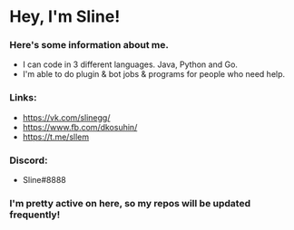 # Hey, I'm Sline!

### Here's some information about me.

  - I can code in 3 different languages. Java, Python and Go.
  - I'm able to do plugin & bot jobs & programs for people who need help.

### Links:
  - https://vk.com/slinegg/
  - https://www.fb.com/dkosuhin/
  - https://t.me/sllem

### Discord:
  - Sline#8888
  
### I'm pretty active on here, so my repos will be updated frequently!
